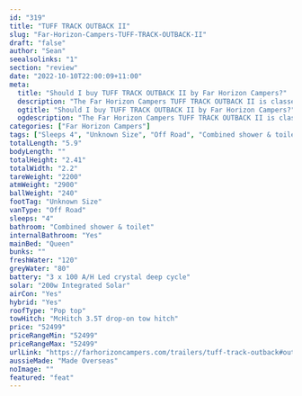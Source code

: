 ```yaml
---
id: "319"
title: "TUFF TRACK OUTBACK II"
slug: "Far-Horizon-Campers-TUFF-TRACK-OUTBACK-II"
draft: "false"
author: "Sean"
seealsolinks: "1"
section: "review"
date: "2022-10-10T22:00:09+11:00"
meta:
  title: "Should I buy TUFF TRACK OUTBACK II by Far Horizon Campers?"
  description: "The Far Horizon Campers TUFF TRACK OUTBACK II is classed as Off Road, and sleeps 4 people. It is Made Overseas and comes in at Unknown Size. It generally has Combined shower & toilet."
  ogtitle: "Should I buy TUFF TRACK OUTBACK II by Far Horizon Campers?"
  ogdescription: "The Far Horizon Campers TUFF TRACK OUTBACK II is classed as Off Road, and sleeps 4 people. It is Made Overseas and comes in at Unknown Size. It generally has Combined shower & toilet."
categories: ["Far Horizon Campers"]
tags: ["Sleeps 4", "Unknown Size", "Off Road", "Combined shower & toilet", "Pop top", "50 - 60k"]
totalLength: "5.9"
bodyLength: ""
totalHeight: "2.41"
totalWidth: "2.2"
tareWeight: "2200"
atmWeight: "2900"
ballWeight: "240"
footTag: "Unknown Size"
vanType: "Off Road"
sleeps: "4"
bathroom: "Combined shower & toilet"
internalBathroom: "Yes"
mainBed: "Queen"
bunks: ""
freshWater: "120"
greyWater: "80"
battery: "3 x 100 A/H Led crystal deep cycle"
solar: "200w Integrated Solar"
airCon: "Yes"
hybrid: "Yes"
roofType: "Pop top"
towHitch: "McHitch 3.5T drop-on tow hitch"
price: "52499"
priceRangeMin: "52499"
priceRangeMax: "52499"
urlLink: "https://farhorizoncampers.com/trailers/tuff-track-outback#outback-3"
aussieMade: "Made Overseas"
noImage: ""
featured: "feat"
---
```


